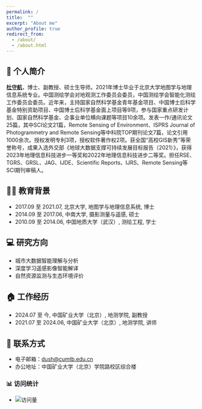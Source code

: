 ```yaml
---
permalink: /
title:  ""
excerpt: "About me"
author_profile: true
redirect_from: 
  - /about/
  - /about.html
---
```



## 📖 个人简介

[**杜守航**](https://dcxy.cumtb.edu.cn/info/1011/4692.htm)，博士、副教授、硕士生导师。2021年博士毕业于北京大学地图学与地理信息系统专业。中国测绘学会对地观测工作委员会委员，中国测绘学会智能化测绘工作委员会委员。近年来，主持国家自然科学基金青年基金项目、中国博士后科学基金特别资助项目、中国博士后科学基金面上项目等9项，参与国家重点研发计划、国家自然科学基金、企事业单位横向课题等项目10余项。发表一作/通讯论文25篇，其中SCI论文21篇，Remote Sensing of Environment、ISPRS Journal of Photogrammetry and Remote Sensing等中科院TOP期刊论文7篇，论文引用1000余次。授权发明专利3项，授权软件著作权2项。获全国“高校GIS新秀”等荣誉称号，成果入选外交部《地球大数据支撑可持续发展目标报告（2021）》，获得2023年地理信息科技进步一等奖和2022年地理信息科技进步二等奖。担任RSE、TGRS、GRSL、JAG、IJDE、Scientific Reports、IJRS、Remote Sensing等SCI期刊审稿人。


## 👨‍🎓 教育背景
* 2017.09 至 2021.07, 北京大学, 地图学与地理信息系统, 博士
* 2014.09 至 2017.06, 中南大学, 摄影测量与遥感, 硕士
* 2010.09 至 2014.06, 中国地质大学（武汉）, 测绘工程, 学士


## 💻 研究方向

* 城市大数据智能理解与分析
* 深度学习遥感影像智能解译
* 自然资源监测与生态环境评价

## 🏠 工作经历
*  2024.07 至 今, 中国矿业大学（北京）, 地测学院, 副教授
*  2021.07 至 2024.06, 中国矿业大学（北京）, 地测学院, 讲师



## 📧 联系方式

* 电子邮箱：dush@cumtb.edu.cn
* 办公地址：中国矿业大学（北京）学院路校区综合楼


### 📊 访问统计
* ![访问量](https://komarev.com/ghpvc/?username=dushouhang&color=brightgreen)






